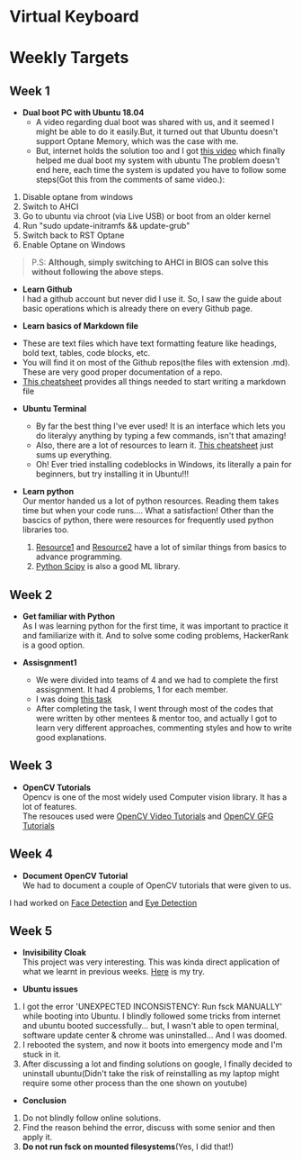 # Virtual Keyboard

# Weekly Targets
## Week 1
* **Dual boot PC with Ubuntu 18.04**
    - A video regarding dual boot was shared with us, and it seemed I might be able to do it easily.But, it turned out that Ubuntu doesn't support Optane Memory, which was the case with me.
    - But, internet holds the solution too and I got [this video](https://www.youtube.com/watch?v=2uXgbF3P2F8&list=WL&index=12&t=149s) which finally helped me dual boot my system with ubuntu
The problem doesn't end here, each time the system is updated you have to follow some steps(Got this from the comments of same video.):
1. Disable optane from windows
2. Switch to AHCI
3. Go to ubuntu via chroot (via Live USB) or boot from an older kernel
4. Run "sudo update-initramfs && update-grub"
5. Switch back to RST Optane
6. Enable Optane on Windows

> P.S: **Although, simply switching to AHCI in BIOS can solve this without following the above steps.**

* **Learn Github**  
I had a github account but never did I use it. So, I saw the guide about basic operations which is already there on every Github page.

* **Learn basics of Markdown file**
- These are text files which have text formatting feature like headings, bold text, tables, code blocks, etc.
- You will find it on most of the Github repos(the files with extension .md). These are very good proper documentation of a repo.
- [This cheatsheet](https://github.com/adam-p/markdown-here/wiki/Markdown-Cheatsheet) provides all things needed to start writing a markdown file

* **Ubuntu Terminal**
    - By far the best thing I've ever used! It is an interface which lets you do literalyy anything by typing a few commands, isn't that amazing!
    - Also, there are a lot of resources to learn it. [This cheatsheet](https://github.com/iamshm/Linux-Unix-Commands/blob/master/Commands.md) just sums up everything.
    - Oh! Ever tried installing codeblocks in Windows, its literally a pain for beginners, but try installing it in Ubuntu!!!

* **Learn python**  
Our mentor handed us a lot of python resources. Reading them takes time but when your code runs.... What a satisfaction!
Other than the bascics of python, there were resources for frequently used python libraries too.
    1. [Resource1](https://docs.python.org/3/tutorial/) and [Resource2](https://www.learnpython.org/) have a lot of similar things from basics to advance programming.
    2. [Python Scipy](https://scipy-lectures.org/) is also a good ML library.

## Week 2
* **Get familiar with Python**  
As I was learning python for the first time, it was important to practice it and familiarize with it. And to solve some coding problems, HackerRank is a good option.

* **Assisgnment1**  
    - We were divided into teams of 4 and we had to complete the first assisgnment. It had 4 problems, 1 for each member.
    - I was doing [this task](https://github.com/MananKGarg/SOC_20_Virtual_Keyboard/blob/master/Assignment%201/Team%206/AkshatVira_Problem_2.py)
    - After completing the task, I went through most of the codes that were written by other mentees & mentor too, and actually I got to learn very different approaches, commenting styles and how to write good explanations.


## Week 3
* **OpenCV Tutorials**  
Opencv is one of the most widely used Computer vision library. It has a lot of features.  
The resouces used were [OpenCV Video Tutorials](https://www.youtube.com/watch?v=kdLM6AOd2vc&list=PLS1QulWo1RIa7D1O6skqDQ-JZ1GGHKK-K) and [OpenCV GFG Tutorials](https://www.geeksforgeeks.org/opencv-python-tutorial/)


## Week 4
* **Document OpenCV Tutorial**  
We had to document a couple of OpenCV tutorials that were given to us.  

I had worked on [Face Detection](https://github.com/MananKGarg/SOC_20_Virtual_Keyboard/blob/master/SoC_OpenCV-master/35.%20(Akshat)%20Face%20Detection%20using%20Haar%20Cascade%20Classifiers.md) and [Eye Detection](https://github.com/MananKGarg/SOC_20_Virtual_Keyboard/blob/master/SoC_OpenCV-master/36.%20(Akshat)%20Eye%20Detection%20Haar%20Feature%20based%20Cascade%20Classifiers.md)

## Week 5
* **Invisibility Cloak**  
This project was very interesting. This was kinda direct application of what we learnt in previous weeks. [Here](https://github.com/MananKGarg/SOC_20_Virtual_Keyboard/blob/master/Invisibility%20Cloak/Akshat.md) is my try.

* **Ubuntu issues**  
1. I got the error 'UNEXPECTED INCONSISTENCY: Run fsck MANUALLY' while booting into Ubuntu.
I blindly followed some tricks from internet and ubuntu booted successfully... but, I wasn't able to open terminal, software update center & chrome was uninstalled... And I was doomed.
2. I rebooted the system, and now it boots into emergency mode and I'm stuck in it.
3. After discussing a lot and finding solutions on google, I finally decided to uninstall ubuntu(Didn't take the risk of reinstalling as my laptop might require some other process than the one shown on youtube)
    
* **Conclusion**  
1. Do not blindly follow online solutions.
2. Find the reason behind the error, discuss with some senior and then apply it.
3. **Do not run fsck on mounted filesystems**(Yes, I did that!)
